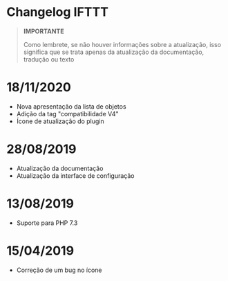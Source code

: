# Changelog IFTTT

>**IMPORTANTE**
>
>Como lembrete, se não houver informações sobre a atualização, isso significa que se trata apenas da atualização da documentação, tradução ou texto

# 18/11/2020

- Nova apresentação da lista de objetos
- Adição da tag "compatibilidade V4"
- Ícone de atualização do plugin

# 28/08/2019

- Atualização da documentação
- Atualização da interface de configuração

# 13/08/2019

- Suporte para PHP 7.3

# 15/04/2019

- Correção de um bug no ícone
